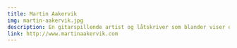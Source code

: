 ```yaml
---
title: Martin Aakervik
img: martin-aakervik.jpg
description: En gitarspillende artist og låtskriver som blander viser og rock’n’roll. Tema er elskov, hat og kjærlighet.
link: http://www.martinaakervik.com
---
```

